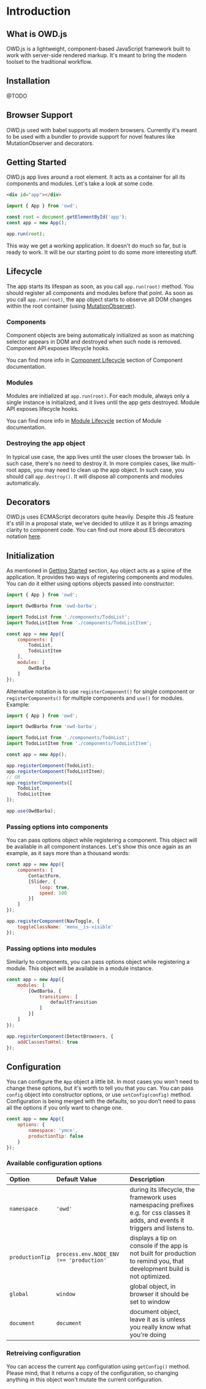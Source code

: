 # Introduction

## What is OWD.js
OWD.js is a lightweight, component-based JavaScript framework built to work with server-side rendered markup. It's meant to bring the modern toolset to the traditional workflow.

## Installation
@TODO

## Browser Support
OWD.js used with babel supports all modern browsers. Currently it's meant to be used with a bundler to provide support for novel features like MutationObserver and decorators.

## Getting Started
OWD.js app lives around a root element. It acts as a container for all its components and modules. Let's take a look at some code.

```html
<div id="app"></div>
```

```js
import { App } from 'owd';

const root = document.getElementById('app');
const app = new App();

app.run(root);
```

This way we get a working application. It doesn't do much so far, but is ready to work. It will be our starting point to do some more interesting stuff.

## Lifecycle
The app starts its lifespan as soon, as you call `app.run(root)` method. You should register all components and modules before that point. As soon as you call `app.run(root)`, the app object starts to observe all DOM changes within the root container (using [MutationObserver](https://developer.mozilla.org/en-US/docs/Web/API/MutationObserver)).

### Components
Component objects are being automaticaly initialized as soon as matching selector appears in DOM and destroyed when such node is removed. Component API exposes lifecycle hooks.

You can find more info in [Component Lifecycle](/components/#component-lifecycle) section of Component documentation.

### Modules
Modules are initialized at `app.run(root)`. For each module, always only a single instance is initialized, and it lives until the app gets destroyed. Module API exposes lifecycle hooks.

You can find more info in [Module Lifecycle](/modules/#module-lifecycle) section of Module documentation.

### Destroying the app object
In typical use case, the app lives until the user closes the browser tab. In such case, there's no need to destroy it. In more complex cases, like multi-root apps, you may need to clean up the app object. In such case, you should call `app.destroy()`. It will dispose all components and modules automaticaly.

## Decorators
OWD.js uses ECMAScript decorators quite heavily. Despite this JS feature it's still in a proposal state, we've decided to utilize it as it brings amazing clarity to component code. You can find out more about ES decorators notation [here](https://github.com/tc39/proposal-decorators).

## Initialization
As mentioned in [Getting Started](#getting-started) section, `App` object acts as a spine of the application. It provides two ways of registering components and modules. You can do it either using options objects passed into constructor:

```js
import { App } from 'owd';

import OwdBarba from 'owd-barba';

import TodoList from './components/TodoList';
import TodoListItem from './components/TodoListItem';

const app = new App({
    components: [
        TodoList,
        TodoListItem
    ],
    modules: [
        OwdBarba
    ]
});
```

Alternative notation is to use `registerComponent()` for single component or `registerComponents()` for multiple components and `use()` for modules. Example:

```js
import { App } from 'owd';

import OwdBarba from 'owd-barba';

import TodoList from './components/TodoList';
import TodoListItem from './components/TodoListItem';

const app = new App();

app.registerComponent(TodoList);
app.registerComponent(TodoListItem);
// OR
app.registerComponents([
    TodoList,
    TodoListItem
]);

app.use(OwdBarba);
```

### Passing options into components
You can pass options object while registering a component. This object will be available in all component instances. Let's show this once again as an example, as it says more than a thousand words:

```js
const app = new App({
    components: [
        ContactForm,
        [Slider, {
            loop: true,
            speed: 500
        }]
    ]
});

app.registerComponent(NavToggle, {
    toggleClassName: 'menu__is-visible'
});
```

### Passing options into modules
Similarly to components, you can pass options object while registering a module. This object will be available in a module instance.

```js
const app = new App({
    modules: [
        [OwdBarba, {
            transitions: [
                defaultTransition
            ]
        }]
    ]
});

app.registerComponent(DetectBrowsers, {
    addClassesToHtml: true
});
```

## Configuration
You can configure the `App` object a little bit. In most cases you won't need to change these options, but it's worth to tell you that you can. You can pass `config` object into constructor options, or use `setConfig(config)` method. Configuration is being merged with the defaults, so you don't need to pass all the options if you only want to change one.

```js
const app = new App({
    options: {
        namespace: 'ymce',
        productionTip: false
    }
});
```

### Available configuration options

| Option | Default Value | Description |
|:------ |:------------- |:----------- |
| `namespace` | `'owd'` | during its lifecycle, the framework uses namespacing prefixes e.g. for css classes it adds, and events it triggers and listens to. |
| `productionTip` | `process.env.NODE_ENV !== 'production'` | displays a tip on console if the app is not built for production to remind you, that development build is not optimized. |
| `global` | `window` | global object, in browser it should be set to window |
| `document` | `document` | document object, leave it as is unless you really know what you're doing |

### Retreiving configuration
You can access the current `App` configuration using `getConfig()` method. Please mind, that it returns a copy of the configuration, so changing anything in this object won't mutate the current configuration.